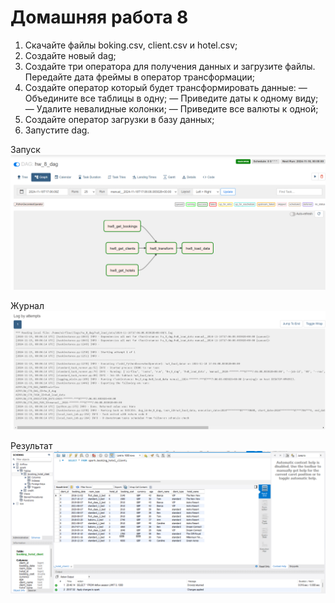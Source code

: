 # Домашняя работа 8
1. Скачайте файлы boking.csv, client.csv и hotel.csv;
2. Создайте новый dag;
3. Создайте три оператора для получения данных и загрузите файлы. Передайте дата фреймы в оператор трансформации;
4. Создайте оператор который будет трансформировать данные:
— Объедините все таблицы в одну;
— Приведите даты к одному виду;
— Удалите невалидные колонки;
— Приведите все валюты к одной;
5. Создайте оператор загрузки в базу данных;
6. Запустите dag.

Запуск
![img](dag8_run.png)

Журнал
![img](dag8_part3_log.png)

Результат
![img](result.png)